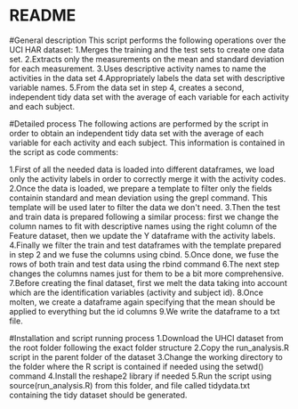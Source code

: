 # README

#General description
This script performs the following operations over the UCI HAR dataset:
1.Merges the training and the test sets to create one data set.
2.Extracts only the measurements on the mean and standard deviation for each measurement.
3.Uses descriptive activity names to name the activities in the data set
4.Appropriately labels the data set with descriptive variable names.
5.From the data set in step 4, creates a second, independent tidy data set with the average of each variable for each activity and each subject.

#Detailed process
The following actions are performed by the script in order to obtain an independent tidy data set with the average of each variable for each activity and each subject. This information is contained in the script as code comments:

1.First of all the needed data is loaded into different dataframes, we load only the activity labels in order to correctly merge it with the activity codes.
2.Once the data is loaded, we prepare a template to filter only the fields containin standard and mean deviation using the grepl command. This template will be used later to filter the data we don't need.
3.Then the test and train data is prepared following a similar process: first we change the column names to fit with descriptive names using the right column of the Feature dataset, then we update the Y dataframe with the activity labels.
4.Finally we filter the train and test dataframes with the template prepared in step 2 and we fuse the columns using cbind.
5.Once done, we fuse the rows of both train and test data using the rbind command
6.The next step changes the columns names just for them to be a bit more comprehensive.
7.Before creating the final dataset, first we melt the data taking into account which are the identification variables (activity and subject id).
8.Once molten, we create a dataframe again specifying that the mean should be applied to everything but the id columns
9.We write the dataframe to a txt file.

#Installation and script running process
1.Download the UHCI dataset from the root folder following the exact folder structure
2.Copy the run_analysis.R script in the parent folder of the dataset
3.Change the working directory to the folder where the R script is contained if needed using the setwd() command
4.Install the reshape2 library if needed 
5.Run the script using source(run_analysis.R) from this folder, and file called tidydata.txt containing the tidy dataset should be generated.
